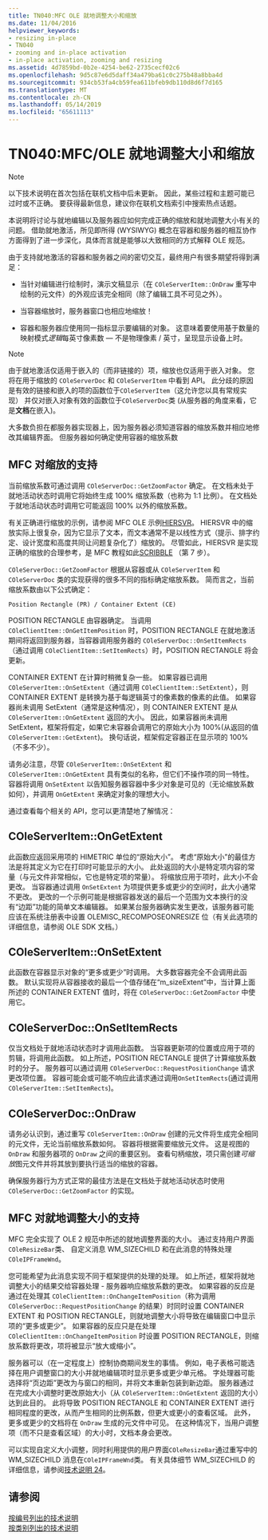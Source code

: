 ```yaml
---
title: TN040:MFC OLE 就地调整大小和缩放
ms.date: 11/04/2016
helpviewer_keywords:
- resizing in-place
- TN040
- zooming and in-place activation
- in-place activation, zooming and resizing
ms.assetid: 4d7859bd-0b2e-4254-be62-2735cecf02c6
ms.openlocfilehash: 9d5c87e6d5daff34a479ba61c0c275b48a8bba4d
ms.sourcegitcommit: 934cb53fa4cb59fea611bfeb9db110d8d6f7d165
ms.translationtype: MT
ms.contentlocale: zh-CN
ms.lasthandoff: 05/14/2019
ms.locfileid: "65611113"
---
```

# <a name="tn040-mfcole-in-place-resizing-and-zooming"></a>TN040:MFC/OLE 就地调整大小和缩放

> [!NOTE]
>  以下技术说明在首次包括在联机文档中后未更新。 因此，某些过程和主题可能已过时或不正确。 要获得最新信息，建议你在联机文档索引中搜索热点话题。

本说明将讨论与就地编辑以及服务器应如何完成正确的缩放和就地调整大小有关的问题。 借助就地激活，所见即所得 (WYSIWYG) 概念在容器和服务器的相互协作方面得到了进一步深化，具体而言就是能够以大致相同的方式解释 OLE 规范。

由于支持就地激活的容器和服务器之间的密切交互，最终用户有很多期望将得到满足：

- 当针对编辑进行绘制时，演示文稿显示（在 `COleServerItem::OnDraw` 重写中绘制的元文件）的外观应该完全相同（除了编辑工具不可见之外）。

- 当容器缩放时，服务器窗口也相应地缩放！

- 容器和服务器应使用同一指标显示要编辑的对象。 这意味着要使用基于数量的映射模式*逻辑*每英寸像素数 — 不是物理像素 / 英寸，呈现显示设备上时。

> [!NOTE]
>  由于就地激活仅适用于嵌入的（而非链接的）项，缩放也仅适用于嵌入对象。 您将在用于缩放的 `COleServerDoc` 和 `COleServerItem` 中看到 API。 此分歧的原因是有效的链接和嵌入的项的函数位于`COleServerItem`（这允许您以具有常规实现） 并仅对嵌入对象有效的函数位于`COleServerDoc`类 (从服务器的角度来看，它是**文档**在嵌入)。

大多数负担在都服务器实现器上，因为服务器必须知道容器的缩放系数并相应地修改其编辑界面。 但服务器如何确定使用容器的缩放系数

## <a name="mfc-support-for-zooming"></a>MFC 对缩放的支持

当前缩放系数可通过调用 `COleServerDoc::GetZoomFactor` 确定。 在文档未处于就地活动状态时调用它将始终生成 100% 缩放系数（也称为 1:1 比例）。 在文档处于就地活动状态时调用它可能返回 100% 以外的缩放系数。

有关正确进行缩放的示例，请参阅 MFC OLE 示例[HIERSVR](../overview/visual-cpp-samples.md)。 HIERSVR 中的缩放实际上很复杂，因为它显示了文本，而文本通常不是以线性方式（提示、排字约定、设计宽度和高度共同让问题复杂化了）缩放的。 尽管如此，HIERSVR 是实现正确的缩放的合理参考，是 MFC 教程如此[SCRIBBLE](../overview/visual-cpp-samples.md) （第 7 步）。

`COleServerDoc::GetZoomFactor` 根据从容器或从 `COleServerItem` 和 `COleServerDoc` 类的实现获得的很多不同的指标确定缩放系数。 简而言之，当前缩放系数由以下公式确定：

```
Position Rectangle (PR) / Container Extent (CE)
```

POSITION RECTANGLE 由容器确定。 当调用 `COleClientItem::OnGetItemPosition` 时，POSITION RECTANGLE 在就地激活期间将返回到服务器，当容器调用服务器的 `COleServerDoc::OnSetItemRects`（通过调用 `COleClientItem::SetItemRects`）时，POSITION RECTANGLE 将会更新。

CONTAINER EXTENT 在计算时稍微复杂一些。 如果容器已调用 `COleServerItem::OnSetExtent`（通过调用 `COleClientItem::SetExtent`），则 CONTAINER EXTENT 是转换为基于每逻辑英寸的像素数的像素的此值。 如果容器尚未调用 SetExtent（通常是这种情况），则 CONTAINER EXTENT 是从 `COleServerItem::OnGetExtent` 返回的大小。 因此，如果容器尚未调用 SetExtent，框架将假定，如果它未容器会调用它的原始大小为 100%(从返回的值`COleServerItem::GetExtent`)。 换句话说，框架假定容器正在显示项的 100%（不多不少）。

请务必注意，尽管 `COleServerItem::OnSetExtent` 和 `COleServerItem::OnGetExtent` 具有类似的名称，但它们不操作项的同一特性。 容器将调用 `OnSetExtent` 以告知服务器容器中多少对象是可见的（无论缩放系数如何），并调用 `OnGetExtent` 来确定对象的理想大小。

通过查看每个相关的 API，您可以更清楚地了解情况：

## <a name="coleserveritemongetextent"></a>COleServerItem::OnGetExtent

此函数应返回采用项的 HIMETRIC 单位的“原始大小”。 考虑“原始大小”的最佳方法是将其定义为它在打印时可能显示的大小。 此处返回的大小是特定项内容的常量（与元文件非常相似，它也是特定项的常量）。 将缩放应用于项时，此大小不会更改。 当容器通过调用 `OnSetExtent` 为项提供更多或更少的空间时，此大小通常不更改。 更改的一个示例可能是根据容器发送的最后一个范围为文本换行的没有“边距”功能的简单文本编辑器。 如果某台服务器确实发生更改，该服务器可能应该在系统注册表中设置 OLEMISC_RECOMPOSEONRESIZE 位（有关此选项的详细信息，请参阅 OLE SDK 文档。）

## <a name="coleserveritemonsetextent"></a>COleServerItem::OnSetExtent

此函数在容器显示对象的“更多或更少”时调用。 大多数容器完全不会调用此函数。 默认实现将从容器接收的最后一个值存储在“m_sizeExtent”中，当计算上面所述的 CONTAINER EXTENT 值时，将在 `COleServerDoc::GetZoomFactor` 中使用它。

## <a name="coleserverdoconsetitemrects"></a>COleServerDoc::OnSetItemRects

仅当文档处于就地活动状态时才调用此函数。 当容器更新项的位置或应用于项的剪辑，将调用此函数。 如上所述，POSITION RECTANGLE 提供了计算缩放系数时的分子。 服务器可以通过调用 `COleServerDoc::RequestPositionChange` 请求更改项位置。 容器可能会或可能不响应此请求通过调用`OnSetItemRects`(通过调用`COleServerItem::SetItemRects`)。

## <a name="coleserverdocondraw"></a>COleServerDoc::OnDraw

请务必认识到，通过重写 `COleServerItem::OnDraw` 创建的元文件将生成完全相同的元文件，无论当前缩放系数如何。 容器将根据需要缩放元文件。 这是视图的 `OnDraw` 和服务器项的 `OnDraw` 之间的重要区别。 查看句柄缩放，项只需创建*可缩放*图元文件并将其放到要执行适当的缩放的容器。

确保服务器行为方式正常的最佳方法是在文档处于就地活动状态时使用 `COleServerDoc::GetZoomFactor` 的实现。

## <a name="mfc-support-for-in-place-resizing"></a>MFC 对就地调整大小的支持

MFC 完全实现了 OLE 2 规范中所述的就地调整界面的大小。 通过支持用户界面`COleResizeBar`类、 自定义消息 WM_SIZECHILD 和在此消息的特殊处理`COleIPFrameWnd`。

您可能希望为此消息实现不同于框架提供的处理的处理。 如上所述，框架将就地调整大小的结果交给容器处理 - 服务器响应缩放系数的更改。 如果容器的反应是通过在处理其 `COleClientItem::OnChangeItemPosition`（称为调用 `COleServerDoc::RequestPositionChange` 的结果）时同时设置 CONTAINER EXTENT 和 POSITION RECTANGLE，则就地调整大小将导致在编辑窗口中显示项的“更多或更少”。 如果容器的反应只是在处理 `COleClientItem::OnChangeItemPosition` 时设置 POSITION RECTANGLE，则缩放系数将更改，项将被显示“放大或缩小”。

服务器可以（在一定程度上）控制协商期间发生的事情。 例如，电子表格可能选择在用户调整窗口的大小并就地编辑项时显示更多或更少单元格。 字处理器可能选择将“页边距”更改为与窗口的相同，并将文本重新包装到新边距。 服务器通过在完成大小调整时更改原始大小（从 `COleServerItem::OnGetExtent` 返回的大小）达到此目的。 此将导致 POSITION RECTANGLE 和 CONTAINER EXTENT 进行相同程度的更改，从而产生相同的比例系数，但更大或更小的查看区域。 此外，更多或更少的文档将在 `OnDraw` 生成的元文件中可见。 在这种情况下，当用户调整项（而不只是查看区域）的大小时，文档本身会更改。

可以实现自定义大小调整，同时利用提供的用户界面`COleResizeBar`通过重写中的 WM_SIZECHILD 消息在`COleIPFrameWnd`类。 有关具体细节 WM_SIZECHILD 的详细信息，请参阅[技术说明 24](../mfc/tn024-mfc-defined-messages-and-resources.md)。

## <a name="see-also"></a>请参阅

[按编号列出的技术说明](../mfc/technical-notes-by-number.md)<br/>
[按类别列出的技术说明](../mfc/technical-notes-by-category.md)
